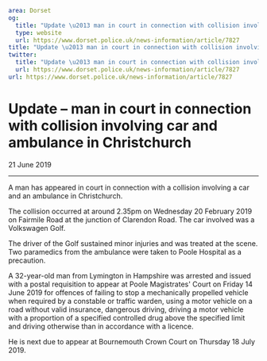 ```yaml
area: Dorset
og:
  title: "Update \u2013 man in court in connection with collision involving car and ambulance in Christchurch"
  type: website
  url: https://www.dorset.police.uk/news-information/article/7827
title: "Update \u2013 man in court in connection with collision involving car and ambulance in Christchurch |"
twitter:
  title: "Update \u2013 man in court in connection with collision involving car and ambulance in Christchurch"
  url: https://www.dorset.police.uk/news-information/article/7827
url: https://www.dorset.police.uk/news-information/article/7827
```

# Update – man in court in connection with collision involving car and ambulance in Christchurch

21 June 2019

* * *

A man has appeared in court in connection with a collision involving a car and an ambulance in Christchurch.

The collision occurred at around 2.35pm on Wednesday 20 February 2019 on Fairmile Road at the junction of Clarendon Road. The car involved was a Volkswagen Golf.

The driver of the Golf sustained minor injuries and was treated at the scene. Two paramedics from the ambulance were taken to Poole Hospital as a precaution.

A 32-year-old man from Lymington in Hampshire was arrested and issued with a postal requisition to appear at Poole Magistrates' Court on Friday 14 June 2019 for offences of failing to stop a mechanically propelled vehicle when required by a constable or traffic warden, using a motor vehicle on a road without valid insurance, dangerous driving, driving a motor vehicle with a proportion of a specified controlled drug above the specified limit and driving otherwise than in accordance with a licence.

He is next due to appear at Bournemouth Crown Court on Thursday 18 July 2019.
